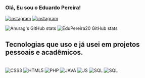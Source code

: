 ### Olá, Eu sou o Eduardo Pereira!



[![instagram](https://img.shields.io/badge/Instagram-E4405F?style=for-the-badge&logo=instagram&logoColor=white)](https://www.instagram.com/eduardo.pereiradv?igsh=anFyMnJ0OWdoMGg3)
[![instagram](https://img.shields.io/badge/WhatsApp-25D366?style=for-the-badge&logo=whatsapp&logoColor=white)](https://wa.me/5561981009639?text=Oi%2C%20tudo%20bem%3F)

![Anurag's GitHub stats](https://github-readme-stats.vercel.app/api?username=EduPereira20&show_icons=true&theme=radical)
![EduPereira20 GitHub stats](https://github-readme-stats.vercel.app/api/top-langs/?username=EduPereira20&layout=compact&theme=radical)




## Tecnologias que uso e já usei em projetos pessoais e acadêmicos.

<div style"display: inline_block"><br/>
<img align="center" alt="CSS3" src="https://img.shields.io/badge/CSS3-1572B6?style=for-the-badge&logo=css3&logoColor=white"/>
<img align="center" alt="HTML5" src="https://img.shields.io/badge/HTML5-E34F26?style=for-the-badge&logo=html5&logoColor=white"/>
<img align="center" alt="PHP" src="https://img.shields.io/badge/PHP-777BB4?style=for-the-badge&logo=php&logoColor=white"/>
<img align="center" alt="JAVA" src="https://img.shields.io/badge/Java-ED8B00?style=for-the-badge&logo=openjdk&logoColor=white"/>
<img align="center" alt="JS" src="https://img.shields.io/badge/JavaScript-323330?style=for-the-badge&logo=javascript&logoColor=F7DF1E"/>
<img align="center" alt="SQL" src="https://img.shields.io/badge/MySQL-005C84?style=for-the-badge&logo=mysql&logoColor=white"/>
<img align="center" alt="SQL" src="https://img.shields.io/badge/Python-3776AB?style=for-the-badge&logo=python&logoColor=white"/>

</div> <br/>





